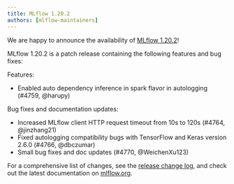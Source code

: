 ```yaml
---
title: MLflow 1.20.2
authors: [mlflow-maintainers]
---
```


We are happy to announce the availability of [MLflow 1.20.2](https://github.com/mlflow/mlflow/releases/tag/v1.20.2)!

MLflow 1.20.2 is a patch release containing the following features and bug fixes:

Features:

- Enabled auto dependency inference in spark flavor in autologging (#4759, @harupy)

Bug fixes and documentation updates:

- Increased MLflow client HTTP request timeout from 10s to 120s (#4764, @jinzhang21)
- Fixed autologging compatibility bugs with TensorFlow and Keras version 2.6.0 (#4766, @dbczumar)
- Small bug fixes and doc updates (#4770, @WeichenXu123)

For a comprehensive list of changes, see the [release change log](https://github.com/mlflow/mlflow/releases/tag/v1.20.2), and check out the latest documentation on [mlflow.org](http://mlflow.org/).
